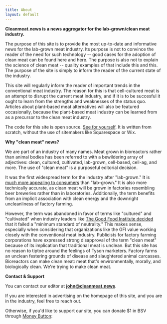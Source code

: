 ```yaml
---
title: About
layout: default
---
```


**Cleanmeat.news is a news aggregator for the lab-grown/clean meat industry.**

The purpose of this site is to provide the most up-to-date and informative news for the lab-grown meat industry. Its purpose is not to convince the reader of the need for such technology -- good cases for the adoption of clean meat can be found here and here. The purpose is also not to explain the science of clean meat -- quality examples of that include this and this. The purpose of the site is simply to inform the reader of the current state of the industry.

This site will regularly inform the reader of important trends in the conventional meat industry. The reason for this is that cell-cultured meat is an attempt to disrupt the current meat industry, and if it is to be succesful it ought to learn from the strengths and weaknesses of the status quo. Articles about plant-based meat alternatives will also be featured occasionally, because the plant-based meat industry can be learned from as a precursor to the clean meat industry.

The code for this site is open source. [See for yourself][1]. It is written from scratch, without the use of sitemakers like Squarespace or Wix.

**Why "clean meat" news?**

We are part of an industry of many names. Meat grown in bioreactors rather than animal bodies has been referred to with a bewildering array of adjectives: clean, cultured, cultivated, lab-grown, cell-based, cell-ag, and more. The use of "clean meat" is a purposeful editorial decision. 

It was the first widespread term for the industry after "lab-grown." It is [much more appealing to consumers][3] than "lab-grown." It is also more technically accurate, as clean meat will be grown in factories resembling beer breweries rather than in laboratories. Additionally, the term benefits from an implicit association with clean energy and the downright uncleanliness of factory farming. 

However, the term was abandoned in favor of terms like "cultured" and "cultivated" when industry leaders like [The Good Food Institute decided][4] that it failed a "minimum standard of neutrality." This makes sense, especially when considering that organizations like the GFI value working closely with the conventional meat industry. Publicists for factory farming corporations have expressed strong disapproval of the term "clean meat" because of its implication that traditional meat is unclean. But this site has no reason to tiptoe around the feelings of Tyson marketers. Factory farms an unclean festering grounds of disease and slaughtered animal carcasses. Bioreactors can make clean meat: meat that's environmentally, morally, and biologically clean. We're trying to make clean meat.

**Contact & Support**

You can contact our editor at **john@cleanmeat.news**.

If you are interested in advertising on the homepage of this site, and you are in the industry, feel free to reach out.

Otherwise, if you'd like to support our site, you can donate $1 in BSV through [Money Button][2]:
<script src="https://www.moneybutton.com/moneybutton.js"></script>
<div class="money-button"
  data-label="Donate"
  data-op-return="Thank you! :)"
  data-to="14727"
  data-amount="1"
  data-currency="USD"
></div>

[1]: https://github.com/j0hnchavez/j0hnchavez.github.io
[2]: https://docs.moneybutton.com/docs/mb-overview.html
[3]: https://www.gfi.org/the-naming-of-clean-meat
[4]: https://www.gfi.org/cultivatedmeat